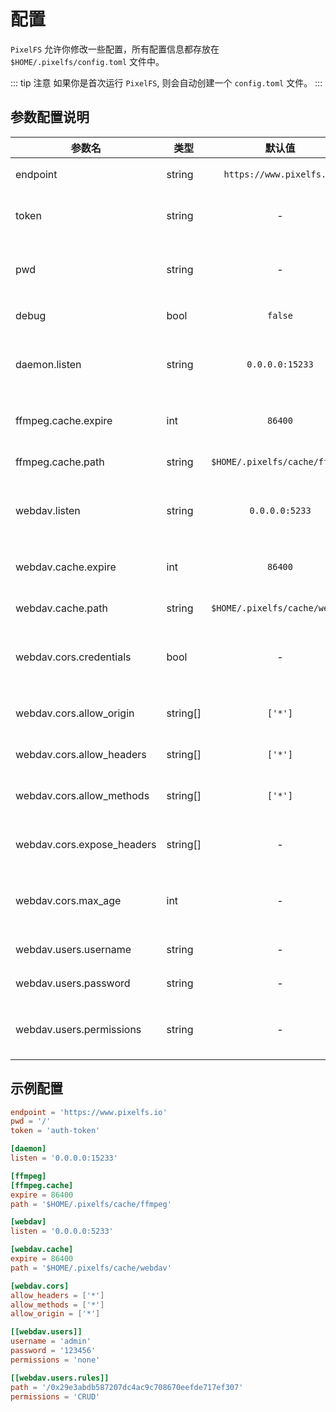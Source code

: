 # 配置

`PixelFS` 允许你修改一些配置，所有配置信息都存放在 `$HOME/.pixelfs/config.toml` 文件中。

::: tip 注意
如果你是首次运行 `PixelFS`, 则会自动创建一个 `config.toml` 文件。
:::

## 参数配置说明

| 参数名                      | 类型      |              默认值              | 说明                               |
|----------------------------|----------|:-----------------------------:|------------------------------------|
| endpoint                   | string   |   `https://www.pixelfs.io`    | 服务端地址                           |
| token                      | string   |               -               | 用户 TOKEN 信息                     |
| pwd                        | string   |               -               | 使用 `pixelfs cd` 切换的路径信息     |
| debug                      | bool     |            `false`            | 是否开启调试日志                     |
| daemon.listen              | string   |        `0.0.0.0:15233`        | `daemon` 服务监听的地址和端口         |
| ffmpeg.cache.expire        | int      |            `86400`            | `ffmpeg` 缓存时间（秒）              |
| ffmpeg.cache.path          | string   | `$HOME/.pixelfs/cache/ffmpeg` | `ffmpeg` 缓存路径                    |
| webdav.listen              | string   |        `0.0.0.0:5233`         | `webdav` 服务监听的地址和端口         |
| webdav.cache.expire        | int      |            `86400`            | `webdav` 缓存时间（秒）              |
| webdav.cache.path          | string   | `$HOME/.pixelfs/cache/webdav` | `webdav` 缓存路径                    |
| webdav.cors.credentials    | bool     |               -               | 是否支持跨域请求凭据（CORS）          |
| webdav.cors.allow_origin   | string[] |            `['*']`            | 允许的跨域请求来源                   |
| webdav.cors.allow_headers  | string[] |            `['*']`            | 允许的跨域请求头                     |
| webdav.cors.allow_methods  | string[] |            `['*']`            | 允许的跨域请求方法                   |
| webdav.cors.expose_headers | string[] |               -               | 可被客户端访问的响应头                |
| webdav.cors.max_age        | int      |               -               | 预检请求的最大缓存时间（秒）           |
| webdav.users.username      | string   |               -               | `webdav` 服务用户名                  |
| webdav.users.password      | string   |               -               | `webdav` 服务密码                    |
| webdav.users.permissions   | string   |               -               | `webdav` 用户权限，例如：`CRUD`        |

## 示例配置

```toml
endpoint = 'https://www.pixelfs.io'
pwd = '/'
token = 'auth-token'

[daemon]
listen = '0.0.0.0:15233'

[ffmpeg]
[ffmpeg.cache]
expire = 86400
path = '$HOME/.pixelfs/cache/ffmpeg'

[webdav]
listen = '0.0.0.0:5233'

[webdav.cache]
expire = 86400
path = '$HOME/.pixelfs/cache/webdav'

[webdav.cors]
allow_headers = ['*']
allow_methods = ['*']
allow_origin = ['*']

[[webdav.users]]
username = 'admin'
password = '123456'
permissions = 'none'

[[webdav.users.rules]]
path = '/0x29e3abdb587207dc4ac9c708670eefde717ef307'
permissions = 'CRUD'
```
